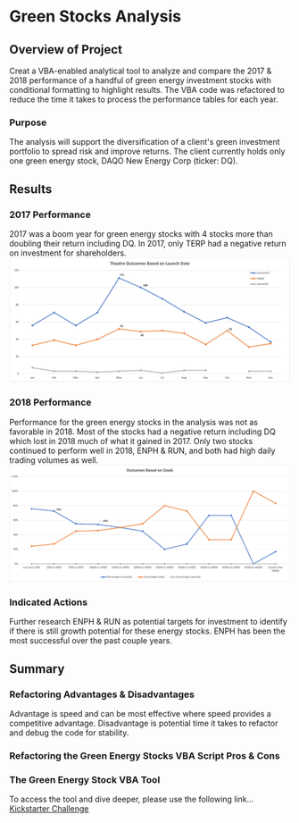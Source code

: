 # Green Stocks Analysis

## Overview of Project
Creat a VBA-enabled analytical tool to analyze and compare the 2017 & 2018 performance of a handful of green energy investment stocks with conditional formatting to highlight results.  The VBA code was refactored to reduce the time it takes to process the performance tables for each year. 

### Purpose
The analysis will support the diversification of a client's green investment portfolio to spread risk and improve returns.  The client currently holds only one green energy stock, DAQO New Energy Corp (ticker: DQ).

## Results

### 2017 Performance
2017 was a boom year for green energy stocks with 4 stocks more than doubling their return including DQ.  In 2017, only TERP had a negative return on investment for shareholders.
![image_name](https://github.com/Christopheremorgan/kickstarter-analysis/blob/main/resources/Theatre_Outcomes_Vs_Launch.png)

### 2018 Performance
Performance for the green energy stocks in the analysis was not as favorable in 2018.  Most of the stocks had a negative return including DQ which lost in 2018 much of what it gained in 2017.  Only two stocks continued to perform well in 2018, ENPH & RUN, and both had high daily trading volumes as well.  
![image_name](https://github.com/Christopheremorgan/kickstarter-analysis/blob/main/resources/Outcomes_vs_Goals.png)

### Indicated Actions
Further research ENPH & RUN as potential targets for investment to identify if there is still growth potential for these energy stocks.  ENPH has been the most successful over the past couple years. 


## Summary

### Refactoring Advantages & Disadvantages
Advantage is speed and can be most effective where speed provides a competitive advantage.  Disadvantage is potential time it takes to refactor and debug the code for stability.

### Refactoring the Green Energy Stocks VBA Script Pros & Cons


### The Green Energy Stock VBA Tool
To access the tool and dive deeper, please use the following link...
[Kickstarter Challenge](https://github.com/Christopheremorgan/kickstarter-analysis/blob/main/Kickstarter_Challenge.xlsx)
